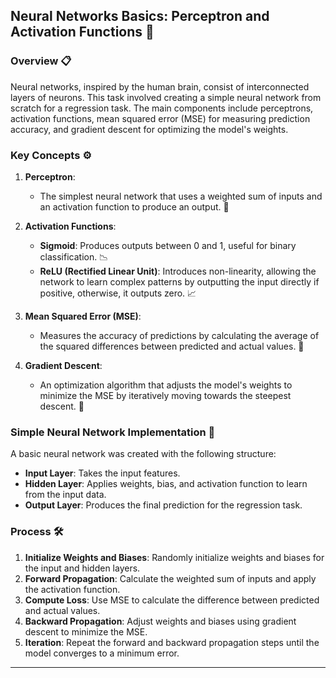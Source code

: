 ## Neural Networks Basics: Perceptron and Activation Functions 🧠

### Overview 📋

Neural networks, inspired by the human brain, consist of interconnected layers of neurons. This task involved creating a simple neural network from scratch for a regression task. The main components include perceptrons, activation functions, mean squared error (MSE) for measuring prediction accuracy, and gradient descent for optimizing the model's weights.

### Key Concepts ⚙️

1. **Perceptron**:
   - The simplest neural network that uses a weighted sum of inputs and an activation function to produce an output. 🧩

2. **Activation Functions**:
   - **Sigmoid**: Produces outputs between 0 and 1, useful for binary classification. 📉
   - **ReLU (Rectified Linear Unit)**: Introduces non-linearity, allowing the network to learn complex patterns by outputting the input directly if positive, otherwise, it outputs zero. 📈

3. **Mean Squared Error (MSE)**:
   - Measures the accuracy of predictions by calculating the average of the squared differences between predicted and actual values. 📏

4. **Gradient Descent**:
   - An optimization algorithm that adjusts the model's weights to minimize the MSE by iteratively moving towards the steepest descent. 🔄

### Simple Neural Network Implementation 🧩

A basic neural network was created with the following structure:
- **Input Layer**: Takes the input features.
- **Hidden Layer**: Applies weights, bias, and activation function to learn from the input data.
- **Output Layer**: Produces the final prediction for the regression task.

### Process 🛠️

1. **Initialize Weights and Biases**: Randomly initialize weights and biases for the input and hidden layers.
2. **Forward Propagation**: Calculate the weighted sum of inputs and apply the activation function.
3. **Compute Loss**: Use MSE to calculate the difference between predicted and actual values.
4. **Backward Propagation**: Adjust weights and biases using gradient descent to minimize the MSE.
5. **Iteration**: Repeat the forward and backward propagation steps until the model converges to a minimum error.

---
